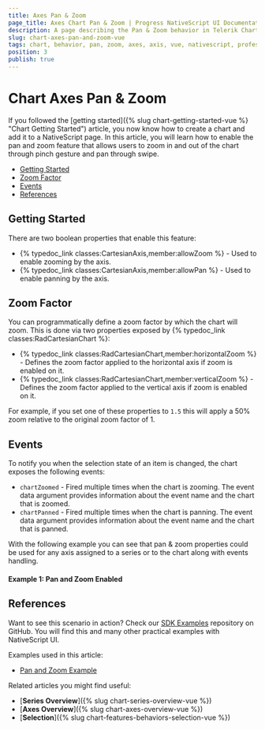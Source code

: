 ```yaml
---
title: Axes Pan & Zoom
page_title: Axes Chart Pan & Zoom | Progress NativeScript UI Documentation
description: A page describing the Pan & Zoom behavior in Telerik Chart for NativeScript
slug: chart-axes-pan-and-zoom-vue
tags: chart, behavior, pan, zoom, axes, axis, vue, nativescript, professional, ui
position: 3
publish: true
---
```


# Chart Axes Pan & Zoom

If you followed the [getting started]({% slug chart-getting-started-vue %} "Chart Getting Started") article, you now know how to create a chart and add it to a NativeScript page. In this article, you will learn how to enable the pan and zoom feature that allows users to zoom in and out of the chart through pinch gesture and pan through swipe.

* [Getting Started](#getting-started)
* [Zoom Factor](#zoom-factor)
* [Events](#events)
* [References](#references)

## Getting Started  

There are two boolean properties that enable this feature:
* {% typedoc_link classes:CartesianAxis,member:allowZoom %} - Used to enable zooming by the axis.
* {% typedoc_link classes:CartesianAxis,member:allowPan %} - Used to enable panning by the axis.

## Zoom Factor 

You can programmatically define a zoom factor by which the chart will zoom. This is done via two properties exposed by {% typedoc_link classes:RadCartesianChart %}:
- {% typedoc_link classes:RadCartesianChart,member:horizontalZoom %} - Defines the zoom factor applied to the horizontal axis if zoom is enabled on it.
- {% typedoc_link classes:RadCartesianChart,member:verticalZoom %} - Defines the zoom factor applied to the vertical axis if zoom is enabled on it.

For example, if you set one of these properties to `1.5` this will apply a 50% zoom relative to the original zoom factor of 1.

## Events

To notify you when the selection state of an item is changed, the chart exposes the following events:
- `chartZoomed` - Fired multiple times when the chart is zooming. 
The event data argument provides information about the event name and the chart that is zoomed.
- `chartPanned` - Fired multiple times when the chart is panning. 
The event data argument provides information about the event name and the chart that is panned.

With the following example you can see that pan & zoom properties could be used for any axis assigned to a series or to the chart along with events handling.

#### Example 1: Pan and Zoom Enabled

<snippet id='chart-pan-zoom-vue'/>

## References

Want to see this scenario in action?
Check our [SDK Examples](https://github.com/NativeScript/nativescript-ui-samples-vue) repository on GitHub. You will find this and many other practical examples with NativeScript UI.

Examples used in this article:

* [Pan and Zoom Example](https://github.com/NativeScript/nativescript-ui-samples-vue/tree/master/chart/app/examples/interaction)

Related articles you might find useful:

* [**Series Overview**]({% slug chart-series-overview-vue %})
* [**Axes Overview**]({% slug chart-axes-overview-vue %})
* [**Selection**]({% slug chart-features-behaviors-selection-vue %})
